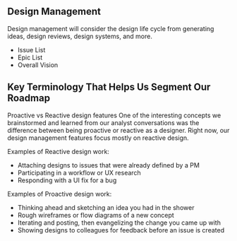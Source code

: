 ## Design Management

Design management will consider the design life cycle from generating ideas, design reviews, design systems, and more.
* Issue List
* Epic List
* Overall Vision

## Key Terminology That Helps Us Segment Our Roadmap
Proactive vs Reactive design features
One of the interesting concepts we brainstormed and learned from our analyst conversations was the difference between being proactive or reactive as a designer. Right now, our design management features focus mostly on reactive design.

Examples of Reactive design work:
* Attaching designs to issues that were already defined by a PM
* Participating in a workflow or UX research
* Responding with a UI fix for a bug

Examples of Proactive design work:
* Thinking ahead and sketching an idea you had in the shower
* Rough wireframes or flow diagrams of a new concept
* Iterating and posting, then evangelizing the change you came up with
* Showing designs to colleagues for feedback before an issue is created

